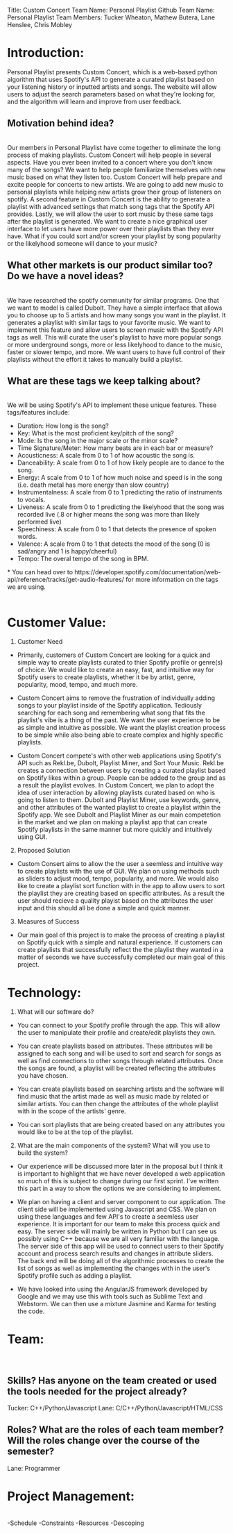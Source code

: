 Title: Custom Concert
Team Name: Personal Playlist
Github Team Name: Personal Playlist
Team Members: Tucker Wheaton, Mathew Butera, Lane Henslee, Chris Mobley

<h1>Introduction:</h1>

Personal Playlist presents Custom Concert, which is a web-based python algorithm that uses Spotify's API to generate a curated playlist based on your listening history or inputted artists and songs. The website will allow users to adjust the search parameters based on what they're looking for, and the algorithm will learn and improve from user feedback.

<h2>Motivation behind idea?</h2> <br>
Our members in Personal Playlist have come together to eliminate the long process of making playlists. Custom Concert will help people in several aspects. Have you ever been invited to a concert where you don't know many of the songs? We want to help people familiarize themselves with new music based on what they listen too. Custom Concert will help prepare and excite people for concerts to new artists. We are going to add new music to personal playlists while helping new artists grow their group of listeners on spotify. A second feature in Custom Concert is the ability to generate a playlist with advanced settings that match song tags that the Spotify API provides. Lastly, we will allow the user to sort music by these same tags after the playlist is generated. We want to create a nice graphical user interface to let users have more power over their playlists than they ever have. What if you could sort and/or screen your playlist by song popularity or the likelyhood someone will dance to your music?

<h2>What other markets is our product similar too? Do we have a novel ideas?</h2><br>
We have researched the spotify community for similar programs. One that we want to model is called Dubolt. They have a simple interface that allows you to choose up to 5 artists and how many songs you want in the playlist. It generates a playlist with similar tags to your favorite music. We want to implement this feature and allow users to screen music with the Spotify API tags as well. This will curate the user's playlist to have more popular songs or more underground songs, more or less likelyhood to dance to the music, faster or slower tempo, and more. We want users to have full control of their playlists without the effort it takes to manually build a playlist.

<h2>What are these tags we keep talking about?</h2><br>
We will be using Spotify's API to implement these unique features. These tags/features include:
<ul>
  <li>Duration: How long is the song?</li>
  <li>Key: What is the most proficient key/pitch of the song?</li>
  <li>Mode: Is the song in the major scale or the minor scale?</li>
  <li>Time Signature/Meter: How many beats are in each bar or measure?</li>
  <li>Acousticness: A scale from 0 to 1 of how acoustic the song is.</li>
  <li>Danceability: A scale from 0 to 1 of how likely people are to dance to the song.</li>
  <li>Energy: A scale from 0 to 1 of how much noise and speed is in the song (i.e. death metal has more energy than slow country)</li>
  <li>Instrumentalness: A scale from 0 to 1 predicting the ratio of instruments to vocals.</li>
  <li>Liveness: A scale from 0 to 1 predicting the likelyhood that the song was recorded live (.8 or higher means the song was more than likely performed live)</li>
  <li>Speechiness: A scale from 0 to 1 that detects the presence of spoken words.
  <li>Valence: A scale from 0 to 1 that detects the mood of the song (0 is sad/angry and 1 is happy/cheerful)</li>
  <li>Tempo: The overal tempo of the song in BPM.</li>
</ul>
 * You can head over to https://developer.spotify.com/documentation/web-api/reference/tracks/get-audio-features/ for more information on the tags we are using.<br>
<br>
<h1>Customer Value:</h1>

1) Customer Need 

- Primarily, customers of Custom Concert are looking for a quick and simple way to create playlists curated to thier Spotify profile or genre(s) of choice. We would like to create an easy, fast, and intuitive way for Spotify users to create playlists, whether it be by artist, genre, popularity, mood, tempo, and much more.

- Custom Concert aims to remove the frustration of individually adding songs to your playlist inside of the Spotify application. Tediously searching for each song and remembering what song that fits the playlist's vibe is a thing of the past. We want the user experience to be as simple and intuitive as possible. We want the playlist creation process to be simple while also being able to create complex and highly specific playlists.

- Custom Concert compete's with other web applications using Spotify's API such as Rekl.be, Dubolt, Playlist Miner, and Sort Your Music. Rekl.be creates a connection between users by creating a curated playlist based on Spotify likes within a group. People can be added to the group and as a result the playlist evolves. In Custom Concert, we plan to adopt the idea of user interaction by allowing playlists curated based on who is going to listen to them. Dubolt and Playlist Miner, use keywords, genre, and other attributes of the wanted playlist to create a playlist within the Spotify app. We see Dubolt and Playlist Miner as our main competetion in the market and we plan on making a playlist app that can create Spotify playlists in the same manner but more quickly and intuitively using GUI.

2) Proposed Solution

- Custom Consert aims to allow the the user a seemless and intuitive way to create playlists with the use of GUI. We plan on using methods such as sliders to adjust mood, tempo, popularity, and more. We would also like to create a playlist sort function with in the app to allow users to sort the playlist they are creating based on specific attributes. As a result the user should recieve a quality playist based on the attributes the user input and this should all be done a simple and quick manner. 

3) Measures of Success

- Our main goal of this project is to make the process of creating a playlist on Spotify quick with a simple and natural experience. If customers can create playlists that successfully reflect the the playlist they wanted in a matter of seconds we have successfully completed our main goal of this project.


<h1>Technology:</h1>

1) What will our software do?

- You can connect to your Spotify profile through the app. This will allow the user to manipulate their profile and create/edit playlists they own. 

- You can create playlists based on attributes. These attributes will be assigned to each song and will be used to sort and search for songs as well as find connections to other songs through related attributes. Once the songs are found, a playlist will be created reflecting the attributes you have chosen. 

- You can create playlists based on searching artists and the software will find music that the artist made as well as music made by related or similar artists. You can then change the attributes of the whole playlist with in the scope of the artists' genre. 

- You can sort playlists that are being created based on any attributes you would like to be at the top of the playlist. 

2) What are the main components of the system? What will you use to build the system?

- Our experience will be discussed more later in the proposal but I think it is important to highlight that we have never developed a web application so much of this is subject to change during our first sprint. I've written this part in a way to show the options we are considering to implement. 

- We plan on having a client and server component to our application. The client side will be implemented using Javascript and CSS. We plan on using these languages and few API's to create a seemless user experience. It is important for our team to make this process quick and easy. The server side will mainly be written in Python but I can see us possibly using C++ because we are all very familiar with the language. The server side of this app will be used to connect users to their Spotify account and process search results and changes in attribute sliders. The back end will be doing all of the algorithmic processes to create the list of songs as well as implementing the changes with in the user's Spotify profile such as adding a playlist.

- We have looked into using the AngularJS framework developed by Google and we may use this with tools such as Sublime Text and Webstorm. We can then use a mixture Jasmine and Karma for testing the code.

<h1>Team:</h1><br>
  <h2>Skills? Has anyone on the team created or used the tools needed for the project already?</h2>
        Tucker: C++/Python/Javascript
        Lane: C/C++/Python/Javascript/HTML/CSS
  <h2>Roles? What are the roles of each team member? Will the roles change over the course of the semester?</h2>
        Lane: Programmer
        
<h1>Project Management:</h1> <br>
  -Schedule
  -Constraints
  -Resources
  -Descoping


